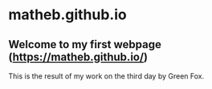 # matheb.github.io

## Welcome to my first webpage (https://matheb.github.io/)
   This is the result of my work on the third day by Green Fox.
